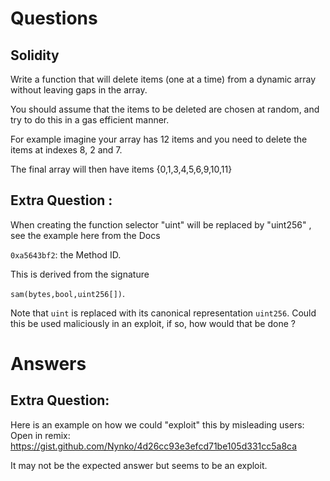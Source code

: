 # Questions 

## Solidity
Write a function that will delete items (one at a time) from a dynamic array without leaving gaps in the array.

You should assume that the items to be deleted are chosen at random, and try to do this in a gas efficient manner.

For example imagine your array has 12 items and you need to delete the items at indexes 8, 2 and 7.

The final array will then have items {0,1,3,4,5,6,9,10,11}

## Extra Question :
When creating the function selector "uint" will be replaced by "uint256" , see the example here from the Docs

 `0xa5643bf2`: the Method ID. 
  
  This is derived from the signature 
  
  `sam(bytes,bool,uint256[])`. 
  
  Note that `uint` is replaced with its canonical representation `uint256`.
Could this be used maliciously in an exploit, if so, how would that be done ?


# Answers

## Extra Question:
Here is an example on how we could "exploit" this by misleading users:
Open in remix: 
https://gist.github.com/Nynko/4d26cc93e3efcd71be105d331cc5a8ca

It may not be the expected answer but seems to be an exploit. 
